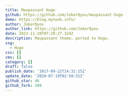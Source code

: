 ```yaml
---
title: Maupassant Hugo
github: https://github.com/JokerQyou/maupassant-hugo
demo: https://blog.mynook.info/
author: JokerQyou
author_link: https://github.com/JokerQyou
date: 2023-11-28T07:29:27.324Z
description: Maupassant theme, ported to Hugo.
ssg:
  - Hugo
css: []
cms: []
category: []
draft: false
publish_date: '2017-09-22T14:31:15Z'
update_date: '2020-07-19T02:58:31Z'
github_star: 46
github_fork: 309
---
```

